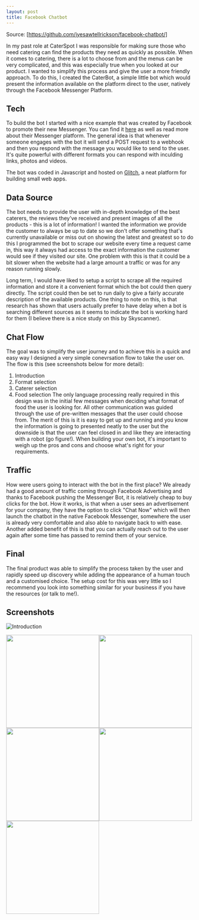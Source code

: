```yaml
---
layout: post
title: Facebook Chatbot
---
```


Source: [https://github.com/jyesawtellrickson/facebook-chatbot/]

In my past role at CaterSpot I was responsible for making sure those who need catering can find the products they need as quickly as possible. When it comes to catering, there is a lot to choose from and the menus can be very complicated, and this was especially true when you looked at our product. I wanted to simplify this process and give the user a more friendly approach. To do this, I created the CaterBot, a simple little bot which would present the information available on the platform direct to the user, natively through the Facebook Messenger Platform.

## Tech
To build the bot I started with a nice example that was created by Facebook to promote their new Messenger. You can find it [here](https://developers.facebook.com/docs/messenger-platform) as well as read more about their Messenger platform. The general idea is that whenever someone engages with the bot it will send a POST request to a webhook and then you respond with the message you would like to send to the user. It's quite powerful with different formats you can respond with inculding links, photos and videos.

The bot was coded in Javascript and hosted on [Glitch](https://glitch.com/), a neat platform for building small web apps.

## Data Source
The bot needs to provide the user with in-depth knowledge of the best caterers, the reviews they've received and present images of all the products - this is a lot of information! I wanted the information we provide the customer to always be up to date so we don't offer something that's currently unavailable or miss out on showing the latest and greatest so to do this I programmed the bot to scrape our website every time a request came in, this way it always had access to the exact information the customer would see if they visited our site. One problem with this is that it could be a bit slower when the website had a large amount a traffic or was for any reason running slowly.

Long term, I would have liked to setup a script to scrape all the required information and store it a convenient format which the bot could then query directly. The script could then be set to run daily to give a fairly accurate description of the available products. One thing to note on this, is that research has shown that users actually prefer to have delay when a bot is searching different sources as it seems to indicate the bot is working hard for them (I believe there is a nice study on this by Skyscanner).

## Chat Flow
The goal was to simplify the user journey and to achieve this in a quick and easy way I designed a very simple conevrsation flow to take the user on. The flow is this (see screenshots below for more detail):
1. Introduction
2. Format selection
3. Caterer selection
4. Food selection
The only language processing really required in this design was in the initial few messages when deciding what format of food the user is looking for. All other communication was guided through the use of pre-written messages that the user could choose from. The merit of this is it is easy to get up and running and you know the information is going to presented neatly to the user but the downside is that the user can feel closed in and like they are interacting with a robot (go figure!). When building your own bot, it's important to weigh up the pros and cons and choose what's right for your requirements.

## Traffic
How were users going to interact with the bot in the first place? We already had a good amount of traffic coming through Facebook Advertising and thanks to Facebook pushing the Messenger Bot, it is relatively cheap to buy clicks for the bot. How it works, is that when a user sees an advertisement for your company, they have the option to click "Chat Now" which will then launch the chatbot in the native Facebook Messenger, somewhere the user is already very comfortable and also able to navigate back to with ease. Another added benefit of this is that you can actually reach out to the user again after some time has passed to remind them of your service.

## Final
The final product was able to simplify the process taken by the user and rapidly speed up discovery while adding the appearance of a human touch and a customised choice. The setup cost for this was very little so I recommend you look into something similar for your business if you have the resources (or talk to me!).

## Screenshots

![Introduction](http://i.imgur.com/ByOcAno.png)

<img src="http://i.imgur.com/ByOcAno.png" width=250px><img src="http://i.imgur.com/9rErvBW.png" width=250px><img src="http://i.imgur.com/mrLJL9v.png" width=250px><img src="http://i.imgur.com/9aTv553.png" width=250px><img src="http://i.imgur.com/82c4fI5.png" width=250px>

